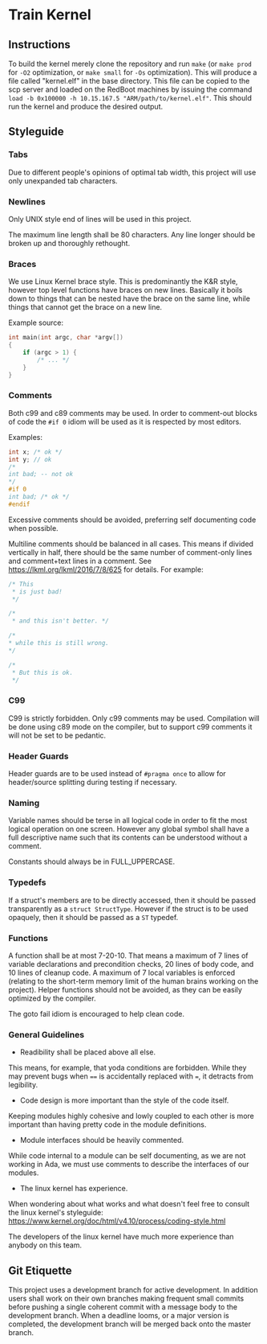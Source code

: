 # Train Kernel

## Instructions

To build the kernel merely clone the repository and run `make` (or `make prod`
for `-O2` optimization, or `make small` for `-Os` optimization). This will
produce a file called "kernel.elf" in the base directory. This file can be
copied to the scp server and loaded on the RedBoot machines by issuing the
command `load -b 0x100000 -h 10.15.167.5 "ARM/path/to/kernel.elf"`. This should
run the kernel and produce the desired output.

## Styleguide

### Tabs

Due to different people's opinions of optimal tab width, this project will use
only unexpanded tab characters.

### Newlines

Only UNIX style end of lines will be used in this project.

The maximum line length shall be 80 characters. Any line longer should be broken
up and thoroughly rethought.

### Braces

We use Linux Kernel brace style. This is predominantly the K&R style, however
top level functions have braces on new lines. Basically it boils down to things
that can be nested have the brace on the same line, while things that cannot get
the brace on a new line.

Example source:

```c
int main(int argc, char *argv[])
{
	if (argc > 1) {
		/* ... */
	}
}
```

### Comments

Both c99 and c89 comments may be used. In order to comment-out blocks of code
the `#if 0` idiom will be used as it is respected by most editors.

Examples:

```c
int x; /* ok */
int y; // ok
/*
int bad; -- not ok
*/
#if 0
int bad; /* ok */
#endif
```

Excessive comments should be avoided, preferring self documenting code when
possible.

Multiline comments should be balanced in all cases. This means if divided
vertically in half, there should be the same number of comment-only lines and
comment+text lines in a comment. See https://lkml.org/lkml/2016/7/8/625 for details. For example:

```c
/* This
 * is just bad!
 */

/*
 * and this isn't better. */

/*
* while this is still wrong.
*/

/*
 * But this is ok.
 */
```

### C99

C99 is strictly forbidden. Only c99 comments may be used. Compilation will be
done using c89 mode on the compiler, but to support c99 comments it will not be
set to be pedantic.

### Header Guards

Header guards are to be used instead of `#pragma once` to allow for
header/source splitting during testing if necessary.

### Naming

Variable names should be terse in all logical code in order to fit the most
logical operation on one screen. However any global symbol shall have a full
descriptive name such that its contents can be understood without a comment.

Constants should always be in FULL\_UPPERCASE.

### Typedefs

If a struct's members are to be directly accessed, then it should be passed
transparently as a `struct StructType`. However if the struct is to be used
opaquely, then it should be passed as a `ST` typedef.

### Functions

A function shall be at most 7-20-10. That means a maximum of 7 lines of variable
declarations and precondition checks, 20 lines of body code, and 10 lines of
cleanup code. A maximum of 7 local variables is enforced (relating to the
short-term memory limit of the human brains working on the project). Helper
functions should not be avoided, as they can be easily optimized by the
compiler.

The goto fail idiom is encouraged to help clean code.

### General Guidelines

 - Readibility shall be placed above all else.

This means, for example, that yoda conditions are forbidden. While they may
prevent bugs when `==` is accidentally replaced with `=`, it detracts from
legibility.

 - Code design is more important than the style of the code itself.

Keeping modules highly cohesive and lowly coupled to each other is more
important than having pretty code in the module definitions.

 - Module interfaces should be heavily commented.

While code internal to a module can be self documenting, as we are not working
in Ada, we must use comments to describe the interfaces of our modules.

 - The linux kernel has experience.

When wondering about what works and what doesn't feel free to consult the linux
kernel's styleguide:
https://www.kernel.org/doc/html/v4.10/process/coding-style.html

The developers of the linux kernel have much more experience than anybody on
this team.

## Git Etiquette

This project uses a development branch for active development. In addition users
shall work on their own branches making frequent small commits before pushing a
single coherent commit with a message body to the development branch. When a
deadline looms, or a major version is completed, the development branch will be
merged back onto the master branch.
